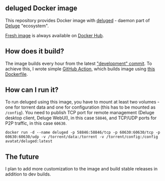 ## deluged Docker image
This repository provides Docker image with [deluged](https://dev.deluge-torrent.org/wiki/UserGuide/ThinClient) - daemon part of [Deluge](https://deluge-torrent.org/) "ecosystem".

[Fresh image](https://hub.docker.com/repository/docker/avatat/deluged) is always available on [Docker Hub](https://hub.docker.com/repository/docker/avatat/deluged).

## How does it build?
The image builds every hour from the latest ["development" commit](https://git.deluge-torrent.org/deluge/log/?h=develop). To achieve this, I wrote simple [GitHub Action](https://github.com/Avatat/deluged-docker/blob/master/.github/workflows/docker-image.yml), which builds image using [this Dockerfile](https://github.com/Avatat/deluged-docker/blob/master/Dockerfile).

## How can I run it?
To run deluged using this image, you have to mount at least two volumes - one for torrent data and one for configuration (this has to be mounted as `/config`). You need to publish TCP port for remote management (Deluge desktop client, Deluge WebUI), in this case `58846`, and TCP/UDP ports for P2P traffic, in this case `60630`.
```
docker run -d --name deluged -p 58846:58846/tcp -p 60630:60630/tcp -p 60630:60630/udp -v /torrent/data:/torrent -v /torrent/config:/config avatat/deluged:latest
```

## The future

I plan to add more customization to the image and build stable releases in addition to dev builds.